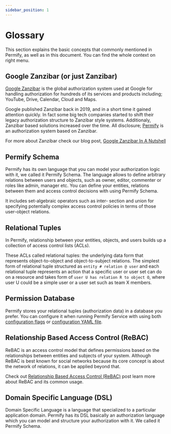 ```yaml
---
sidebar_position: 1
---
```


# Glossary

This section explains the basic concepts that commonly mentioned in Permify, as well as in this document. You can find the whole context on right menu.

## Google Zanzibar (or just Zanzibar)

[Google Zanzibar] is the global authorization system used at Google for handling authorization for hundreds of its services and products including; YouTube, Drive, Calendar, Cloud and Maps.

Google published Zanzibar back in 2019, and in a short time it gained attention quickly. In fact some big tech companies started to shift their legacy authorization structure to Zanzibar style systems. Additionaly, Zanzibar based solutions increased over the time. All disclosure; [Permify] is an authorization system based on Zanzibar. 

For more about Zanzibar check our blog post, [Google Zanzibar In A Nutshell]

[Google Zanzibar In A Nutshell]: https://permify.co/post/google-zanzibar-in-a-nutshell/
[Google Zanzibar]: https://research.google/pubs/pub48190/
[Permify]: https://permify.co/

## Permify Schema

Permify has its own language that you can model your authorization logic with it, we called it Permify Schema. The language allows to define arbitrary relations between users and objects, such as owner, editor, commenter or roles like admin, manager etc. You can define your entities, relations between them and access control decisions with using Permify Schema. 

It includes set-algebraic operators such as inter- section and union for specifying potentially complex access control policies in terms of those user-object relations.

## Relational Tuples

In Permify, relationship between your entities, objects, and users builds up a collection of access control lists (ACLs). 

These ACLs called relational tuples: the underlying data form that represents object-to-object and object-to-subject relations. The simplest form of relational tuple structured as `entity # relation @ user` and each relational tuple represents an action that a specific user or user set can do on a resource and takes form of `user U has relation R to object O`, where user U could be a simple user or a user set such as team X members.

## Permission Database 

Permify stores your relational tuples (authorization data) in a database you prefer. You can configure it when running Permify Service with using both [configuration flags](../../installation/brew#configuration-flags)  or [configuration YAML file](https://github.com/Permify/permify/blob/master/example.config.yaml).

## Relationship Based Access Control (ReBAC)

ReBAC is an access control model that defines permissions based on the relationships between entities and subjects of your system. Although ReBAC is best known for social networks because its core concept is about the network of relations, it can be applied beyond that. 

Check out [Relationship Based Access Control (ReBAC)](https://permify.co/post/relationship-based-access-control-rebac/) post learn more about ReBAC and its common usage.

## Domain Specific Language (DSL)

Domain Specific Language is a language that specialized to a particular application domain. Permify has its DSL basically an authorization language which you can model and structure your authorization with it. We called it Permify Schema.